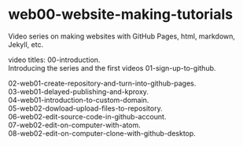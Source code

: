# web00-website-making-tutorials
Video series on making websites with GitHub Pages, html, markdown, Jekyll, etc.

video titles: 
00-introduction.  
Introducing the series and the first videos
01-sign-up-to-github.  

02-web01-create-repository-and-turn-into-github-pages.  
03-web01-delayed-publishing-and-kproxy.  
04-web01-introduction-to-custom-domain.  
05-web02-dowload-upload-files-to-repository.  
06-web02-edit-source-code-in-github-account.  
07-web02-edit-on-computer-with-atom.  
08-web02-edit-on-computer-clone-with-github-desktop.  
